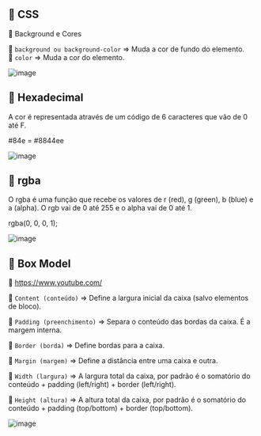 ##  🚀 CSS

📌 Background e Cores

📄 `background ou background-color` => Muda a cor de fundo do elemento. <br>
📄 `color` => Muda a cor do elemento.

![image](https://user-images.githubusercontent.com/123556524/214992358-1c4dfe62-9a66-4f8c-970b-31742ce6813e.png)

##  🚀 Hexadecimal

A cor é representada através de um código de 6 caracteres que vão de 0 até F.

#84e = #8844ee

![image](https://user-images.githubusercontent.com/123556524/214996794-1c3e5081-2615-4878-8c77-65085548941a.png)

##  🚀 rgba

O rgba é uma função que recebe os valores de r (red), g (green), b (blue) e a (alpha). O rgb vai de 0 até 255 e o alpha vai de 0 até 1.

rgba(0, 0, 0, 1);

![image](https://user-images.githubusercontent.com/123556524/214997082-fd2a70d6-65ce-4859-a17f-b8cd31a424dd.png)


##  🚀 Box Model

📌 https://www.youtube.com/

📄 `Content (conteúdo)` => Define a largura inicial da caixa (salvo elementos de bloco).

📄 `Padding (preenchimento)` => Separa o conteúdo das bordas da caixa. É a margem interna.

📄 `Border (borda)` => Define bordas para a caixa.

📄 `Margin (margem)` => Define a distância entre uma caixa e outra.

📄 `Width (largura)` => A largura total da caixa, por padrão é o somatório do conteúdo + padding (left/right) + border (left/right).

📄 `Height (altura)` => A altura total da caixa, por padrão é o somatório do conteúdo + padding (top/bottom) + border (top/bottom).

![image](https://user-images.githubusercontent.com/123556524/215090344-754d27a7-5bd5-45f4-abd3-04e26d373a03.png)
